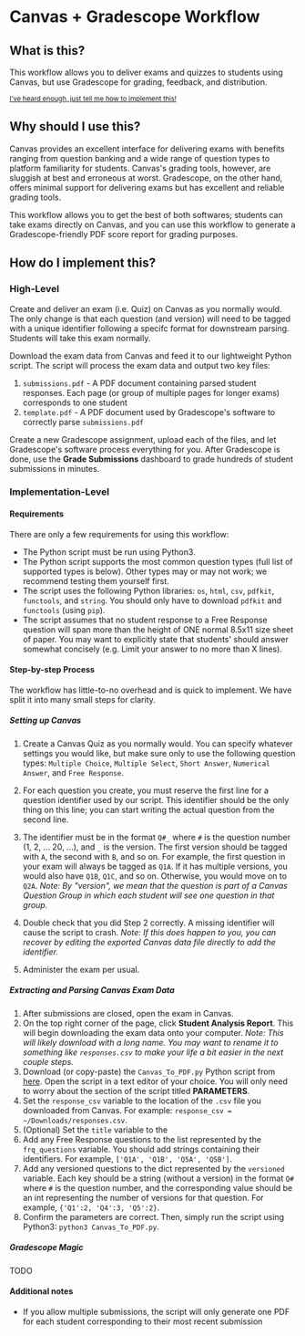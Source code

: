 # Canvas + Gradescope Workflow

## What is this?
This workflow allows you to deliver exams and quizzes to students using Canvas, but use Gradescope for grading, feedback, and distribution.

<sup>[I've heard enough, just tell me how to implement this!](#implementation-level)</sup>

## Why should I use this?
Canvas provides an excellent interface for delivering exams with benefits ranging from question banking and a wide range of question types to platform familiarity for students. Canvas's grading tools, however, are sluggish at best and erroneous at worst. Gradescope, on the other hand, offers minimal support for delivering exams but has excellent and reliable grading tools.

This workflow allows you to get the best of both softwares; students can take exams directly on Canvas, and you can use this workflow to generate a Gradescope-friendly PDF score report for grading purposes.

## How do I implement this?
### High-Level
Create and deliver an exam (i.e. Quiz) on Canvas as you normally would. The only change is that each question (and version) will need to be tagged with a unique identifier following a specifc format for downstream parsing. Students will take this exam normally.

Download the exam data from Canvas and feed it to our lightweight Python script. The script will process the exam data and output two key files:
1. `submissions.pdf` - A PDF document containing parsed student responses. Each page (or group of multiple pages for longer exams) corresponds to one student
2. `template.pdf` - A PDF document used by Gradescope's software to correctly parse `submissions.pdf`

Create a new Gradescope assignment, upload each of the files, and let Gradescope's software process everything for you. After Gradescope is done, use the **Grade Submissions** dashboard to grade hundreds of student submissions in minutes.

### Implementation-Level
#### Requirements
There are only a few requirements for using this workflow:
* The Python script must be run using Python3.
* The Python script supports the most common question types (full list of supported types is below). Other types may or may not work; we recommend testing them yourself first.
* The script uses the following Python libraries: `os`, `html`, `csv`, `pdfkit`, `functools`, and `string`. You should only have to download `pdfkit` and `functools` (using `pip`).
* The script assumes that no student response to a Free Response question will span more than the height of ONE normal 8.5x11 size sheet of paper. You may want to explicitly state that students' should answer somewhat concisely (e.g. Limit your answer to no more than X lines).

#### Step-by-step Process
The workflow has little-to-no overhead and is quick to implement. We have split it into many small steps for clarity.

##### Setting up Canvas
1. Create a Canvas Quiz as you normally would. You can specify whatever settings you would like, but make sure only to use the following question types: `Multiple Choice`, `Multiple Select`, `Short Answer`, `Numerical Answer`, and `Free Response`. 

2. For each question you create, you must reserve the first line for a question identifier used by our script. This identifier should be the only thing on this line; you can start writing the actual question from the second line.

3. The identifier must be in the format `Q#_` where `#` is the question number (1, 2, ... 20, ...), and `_` is the version. The first version should be tagged with `A`, the second with `B`, and so on. For example, the first question in your exam will always be tagged as `Q1A`. If it has multiple versions, you would also have `Q1B`, `Q1C`, and so on. Otherwise, you would move on to `Q2A`. *Note: By "version", we mean that the question is part of a Canvas Question Group in which each student will see one question in that group.*

4. Double check that you did Step 2 correctly. A missing identifier will cause the script to crash. *Note: If this does happen to you, you can recover by editing the exported Canvas data file directly to add the identifier.*

5. Administer the exam per usual.

##### Extracting and Parsing Canvas Exam Data
1. After submissions are closed, open the exam in Canvas.
2. On the top right corner of the page, click **Student Analysis Report**. This will begin downloading the exam data onto your computer. *Note: This will likely download with a long name. You may want to rename it to something like `responses.csv` to make your life a bit easier in the next couple steps.*
3. Download (or copy-paste) the `Canvas_To_PDF.py` Python script from [here](Canvas_To_PDF.py). Open the script in a text editor of your choice. You will only need to worry about the section of the script titled **PARAMETERS**.
4. Set the `response_csv` variable to the location of the `.csv` file you downloaded from Canvas. For example: `response_csv = ~/Downloads/responses.csv`.
5. (Optional) Set the `title` variable to the 
6. Add any Free Response questions to the list represented by the `frq_questions` variable. You should add strings containing their identifiers. For example, `['Q1A', 'Q1B', 'Q5A', 'Q5B']`.
7. Add any versioned questions to the dict represented by the `versioned` variable. Each key should be a string (without a version) in the format `Q#` where `#` is the question number, and the corresponding value should be an int representing the number of versions for that question. For example, `{'Q1':2, 'Q4':3, 'Q5':2}`.
8. Confirm the parameters are correct. Then, simply run the script using Python3: `python3 Canvas_To_PDF.py`.

##### Gradescope Magic
TODO


#### Additional notes
* If you allow multiple submissions, the script will only generate one PDF for each student corresponding to their most recent submission
